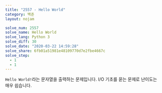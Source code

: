 ```yaml
---
title: "2557 - Hello World"
category: 백준
layout: nojam

solve_num: 2557
solve_name: Hello World
solve_lang: Python 3
solve_diff: 30
solve_date: "2020-03-22 14:59:28"
solve_share: 6fb01a51981e48109770d7e2fbe4667c
solve_step:
  - 1
  - 1
---
```


`Hello World!`라는 문자열을 출력하는 문제입니다. I/O 기초를 묻는 문제로 난이도는 매우 쉽습니다.
